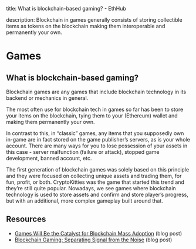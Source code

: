 title: What is blockchain-based gaming? - EthHub

description: Blockchain in games generally consists of storing collectible items as tokens on the blockchain making them interoperable and permanently your own.

# Games

## What is blockchain-based gaming?

Blockchain games are any games that include blockchain technology in its backend or mechanics in general.

The most often use for blockchain tech in games so far has been to store your items on the blockchain, tying them to your \(Ethereum\) wallet and making them permanently your own.

In contrast to this, in “classic” games, any items that you supposedly own in-game are in fact stored on the game publisher’s servers, as is your whole account. There are many ways for you to lose possession of your assets in this case - server malfunction \(failure or attack\), stopped game development, banned account, etc.

The first generation of blockchain games was solely based on this principle and they were focused on collecting unique assets and trading them, for fun, profit, or both. CryptoKitties was the game that started this trend and they’re still quite popular. Nowadays, we see games where blockchain technology is used to store assets and confirm and store player’s progress, but with an additional, more complex gameplay built around that.

## Resources

* [Games Will Be the Catalyst for Blockchain Mass Adoption](https://medium.com/loom-network/games-will-be-the-catalyst-for-blockchain-mass-adoption-628f818c6c87) \(blog post\)
* [Blockchain Gaming: Separating Signal from the Noise](https://www.coindesk.com/the-emerging-trends-in-the-blockchain-gaming-world) \(blog post\)

